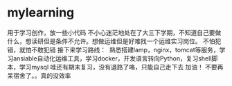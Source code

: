 # mylearning
用于学习创作，放一些小代码
不小心迷茫地处在了大三下学期，不知道自己要做什么，想读研但是条件不允许。想做运维但是好难找一个运维实习岗位。
不怕犯错，就怕不敢犯错
接下来学习路线：
  熟悉搭建lamp，nginx，tomcat等服务，学习ansiable自动化运维工具，学习docker，开发语言转向Python，复习shell脚本，学习mysql
哇还有期末复习，没有退路了咯，只能自己走下去 加油！ 不要再呆宿舍了。。真的没效率
